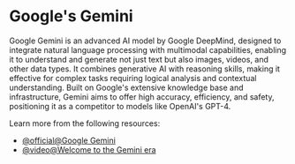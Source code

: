 # Google's Gemini

Google Gemini is an advanced AI model by Google DeepMind, designed to integrate natural language processing with multimodal capabilities, enabling it to understand and generate not just text but also images, videos, and other data types. It combines generative AI with reasoning skills, making it effective for complex tasks requiring logical analysis and contextual understanding. Built on Google's extensive knowledge base and infrastructure, Gemini aims to offer high accuracy, efficiency, and safety, positioning it as a competitor to models like OpenAI's GPT-4.

Learn more from the following resources:

- [@official@Google Gemini](https://workspace.google.com/solutions/ai/)
- [@video@Welcome to the Gemini era](https://www.youtube.com/watch?v=_fuimO6ErKI)